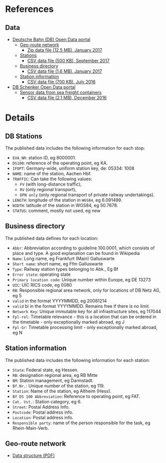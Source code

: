 # References
## Data
* [Deutsche Bahn (DB) Open Data portal](http://data.deutschebahn.com)
  * [Geo-route network](http://data.deutschebahn.com/dataset/geo-strecke)
    * [Zip data file (12.5 MB), January 2017](http://download-data.deutschebahn.com/static/datasets/geo-strecke/geo-strecke.zip)
  * [Stations](http://data.deutschebahn.com/dataset/data-haltestellen)
    * [CSV data file (500 KB), September 2017](http://download-data.deutschebahn.com/static/datasets/haltestellen/D_Bahnhof_2017_09.csv)
  * [Business directory](http://data.deutschebahn.com/dataset/data-betriebsstellen)
    * [CSV data file (1.6 MB), January 2017](http://download-data.deutschebahn.com/static/datasets/betriebsstellen/DBNetz-Betriebsstellenverzeichnis-Stand2017-01.csv)
  * [Station information](http://data.deutschebahn.com/dataset/data-stationsdaten)
    * [CSV data file (700 KB), July 2016](http://download-data.deutschebahn.com/static/datasets/stationsdaten/DBSuS-Uebersicht_Bahnhoefe-Stand2016-07.csv)
* [DB Schenker Open Data portal](http://data.deutschebahn.com/organization/db-schenker)
  * [Sensor data from sea freight containers](http://data.deutschebahn.com/dataset/data-sensordaten-schenker-seefrachtcontainer)
    * [CSV data file (2.1 MB), December 2016](http://download-data.deutschebahn.com/static/datasets/sensordaten_schenker/161209_Schenker_Sensordaten.csv)

# Details
## DB Stations
The published data includes the following information for each stop:
* ``EVA_NR``: station ID, eg 8000001.
* ``DS100``: reference of the operating point, eg KA.
* ``IFOPT``: Germany-wide, uniform station key, de: 05334: 1008
* ``NAME``: name of the station, Aachen Hbf.
* ``TRAFFIC``: Can take the following values:
  * ``FV`` (with long-distance traffic),
  * ``RV`` (only regional transport),
  * ``DPN only`` (only regional transport of private railway undertakings).
* ``LENGTH``: longitude of the station in ``WGS84``, eg 6.091499.
* ``WIDTH``: latitude of the station in WGS84, eg 50.7678.
* ``STATUS``: comment, mostly not used, eg new

## Business directory
The published data defines for each location:
* ``Abbr``: Abbreviation according to guideline 100.0001, which consists of place and type. A good explanation can be found in Wikipedia
* ``Name``: Long name, eg Frankfurt (Main) Galluswarte
* ``Short name``: short name, eg Ffm Galluswarte
* ``Type``: Railway station types belonging to Abk., Eg Bf
* ``Error state``: operating state
* ``Primary location code``: Unique number within Europe, eg DE 13273
* ``UIC``: UIC RICS code, eg 0080
* ``RB``: Responsible regional area network, only for locations of DB Netz AG, eg 5
* ``valid`` in the format YYYYMMDD, eg 20081214
* ``valid`` bi in the format YYYYMMDD. Remains free if there is no limit.
* ``Network Key``: Unique immutable key for all infrastructure sites, eg 117044
* ``Fpl-rel``: Timetable relevance - this is a location that can be ordered in the timetable - only exceptionally marked abroad, eg J
* ``Fpl-Gr``: Timetable processing limit - only exceptionally marked abroad, eg N

## Station information
The published data includes the following information for each station:
* ``State``: Federal state, eg Hessen.
* ``RB``: designation regional area, eg RB Mitte
* ``BM``: Station management, eg Darmstadt.
* ``Bf.Nr.``: Unique number of the station, eg 119.
* ``Station``: Name of the station, eg Altheim (Hess).
* ``Bf DS 100 Abbreviation``: Reference to operating point, eg FAT.
* ``Cat. Vst.``: Station category, eg 6.
* ``Street``: Postal Address Info.
* ``Postcode``: Postal address info.
* ``Location``: Postal address info.
* ``Responsible party``: name of the person responsible for the task, eg Rhein-Main-Verb.

## Geo-route network
* [Data structure (PDF)](http://download-data.deutschebahn.com/static/datasets/geo-strecke/Datenstruktur_Strecken.pdf)

